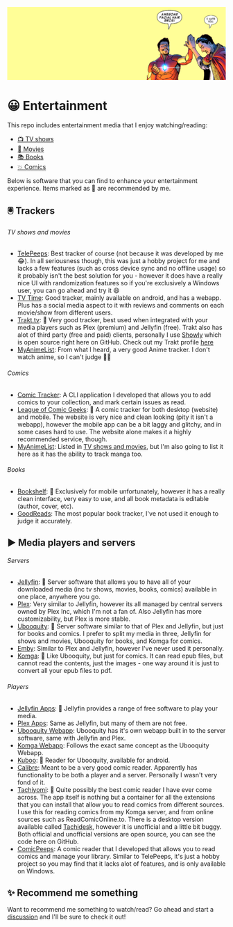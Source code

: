![](header.png)

😀 Entertainment
=====================

This repo includes entertainment media that I enjoy watching/reading:

- [📺 TV shows](contents/tv-shows.md)
- [🎥 Movies](contents/movies.md)
- [📚 Books](contents/books.md)
- [💥 Comics](contents/comics.md)

Below is software that you can find to enhance your entertainment experience. Items marked as 👑 are recommended by me.

## 🖲 Trackers
###### TV shows and movies

- [TelePeeps](https://kitric.github.io/projects/telepeeps/): Best tracker of course (not because it was developed by me 😂). In all seriousness though, this was just a hobby project for me and lacks a few features (such as cross device sync and no offline usage) so it probably isn't the best solution for you - however it does have a really nice UI with randomization features so if you're exclusively a Windows user, you can go ahead and try it 😄
- [TV Time](https://www.tvtime.com): Good tracker, mainly available on android, and has a webapp. Plus has a social media aspect to it with reviews and comments on each movie/show from different users.
- [Trakt.tv](https://trakt.tv): 👑 Very good tracker, best used when integrated with your media players such as Plex (premium) and Jellyfin (free). Trakt also has alot of third party (free and paid) clients, personally I use [Showly](https://github.com/michaldrabik/showly-2.0) which is open source right here on GitHub. Check out my Trakt profile [here](https://trakt.tv/users/crxssed)
- [MyAnimeList](https://myanimelist.net): From what I heard, a very good Anime tracker. I don't watch anime, so I can't judge 🤷‍♂️

###### Comics
- [Comic Tracker](https://github.com/crxssed7/comics-cli): A CLI application I developed that allows you to add comics to your collection, and mark certain issues as read.
- [League of Comic Geeks](https://leagueofcomicgeeks.com/): 👑 A comic tracker for both desktop (website) and mobile. The website is very nice and clean looking (pity it isn't a webapp), however the mobile app can be a bit laggy and glitchy, and in some cases hard to use. The website alone makes it a highly recommended service, though.
- [MyAnimeList](https://myanimelist.net): Listed in [TV shows and movies](#tv-shows-and-movies), but I'm also going to list it here as it has the ability to track manga too.

###### Books
- [Bookshelf](https://www.bookshelfapp.info): 👑 Exclusively for mobile unfortunately, however it has a really clean interface, very easy to use, and all book metadata is editable (author, cover, etc).
- [GoodReads](https://www.goodreads.com): The most popular book tracker, I've not used it enough to judge it accurately.

## ▶ Media players and servers
###### Servers

- [Jellyfin](https://jellyfin.org): 👑 Server software that allows you to have all of your downloaded media (inc tv shows, movies, books, comics) available in one place, anywhere you go.
- [Plex](https://www.plex.tv/en-gb/): Very similar to Jellyfin, however its all managed by central servers owned by Plex Inc, which I'm not a fan of. Also Jellyfin has more customizability, but Plex is more stable. 
- [Ubooquity](https://vaemendis.net/ubooquity/): 👑 Server software similar to that of Plex and Jellyfin, but just for books and comics. I prefer to split my media in three, Jellyfin for shows and movies, Ubooquity for books, and Komga for comics.
- [Emby](https://emby.media/): Similar to Plex and Jellyfin, however I've never used it personally.
- [Komga](https://komga.org/): 👑 Like Ubooquity, but just for comics. It can read epub files, but cannot read the contents, just the images - one way around it is just to convert all your epub files to pdf.

###### Players

- [Jellyfin Apps](https://jellyfin.org/clients/): 👑 Jellyfin provides a range of free software to play your media.
- [Plex Apps](https://www.plex.tv/en-gb/media-server-downloads/#plex-app): Same as Jellyfin, but many of them are not free.
- [Ubooquity Webapp](https://vaemendis.net/ubooquity/): Ubooquity has it's own webapp built in to the server software, same with Jellyfin and Plex.
- [Komga Webapp](https://komga.org/): Follows the exact same concept as the Ubooquity Webapp.
- [Kuboo](https://play.google.com/store/apps/details?id=com.sethchhim.kuboo&hl=en_GB&gl=US): 👑 Reader for Ubooquity, available for android.
- [Calibre](https://calibre-ebook.com/): Meant to be a very good comic reader. Apparently has functionality to be both a player and a server. Personally I wasn't very fond of it.
- [Tachiyomi](https://tachiyomi.org): 👑 Quite possibly the best comic reader I have ever come across. The app itself is nothing but a container for all the extensions that you can install that allow you to read comics from different sources. I use this for reading comics from my Komga server, and from online sources such as ReadComicOnline.to. There is a desktop version available called [Tachidesk](https://github.com/AriaMoradi/Tachidesk), however it is unofficial and a little bit buggy. Both official and unofficial versions are open source, you can see the code here on GitHub.
- [ComicPeeps](https://kitric.github.io/projects/comicpeeps/): A comic reader that I developed that allows you to read comics and manage your library. Similar to TelePeeps, it's just a hobby project so you may find that it lacks alot of features, and is only available on Windows.

## ✨ Recommend me something

Want to recommend me something to watch/read? Go ahead and start a [discussion](https://github.com/crxssed7/entertainment/discussions/new?category=recommendation) and I'll be sure to check it out!

